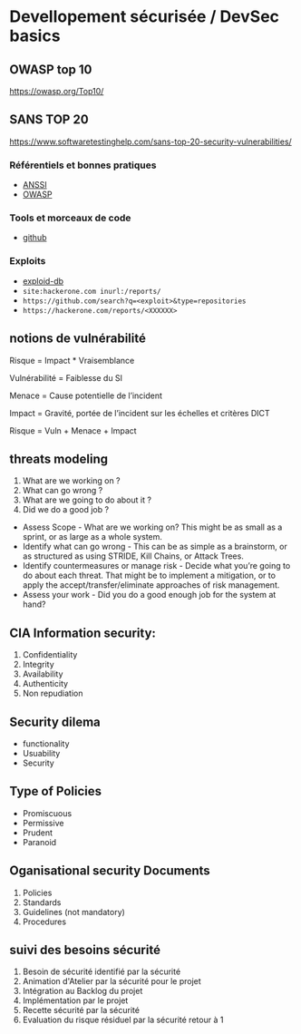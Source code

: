 # Devellopement sécurisée / DevSec basics

## OWASP top 10

https://owasp.org/Top10/ 

## SANS TOP 20

https://www.softwaretestinghelp.com/sans-top-20-security-vulnerabilities/ 

### Référentiels et bonnes pratiques

* [ANSSI](https://www.ssi.gouv.fr/)
* [OWASP](https://owasp.org/)

### Tools et morceaux de code

* [github](https://github.com/)

### Exploits

* [exploid-db](https://www.exploit-db.com/)
* `site:hackerone.com inurl:/reports/`
* `https://github.com/search?q=<exploit>&type=repositories`
* `https://hackerone.com/reports/<XXXXXX>`

## notions de vulnérabilité

Risque = Impact * Vraisemblance

Vulnérabilité = Faiblesse du SI

Menace = Cause potentielle de l’incident

Impact = Gravité, portée de l’incident sur les échelles et critères DICT

Risque = Vuln + Menace + Impact

## threats modeling	

1. What are we working on ?
2. What can go wrong ?
3. What are we going to do about it ?
3. Did we do a good job ?

* Assess Scope - What are we working on? This might be as small as a sprint, or as large as a whole system.
* Identify what can go wrong - This can be as simple as a brainstorm, or as structured as using STRIDE, Kill Chains, or Attack Trees.
* Identify countermeasures or manage risk - Decide what you’re going to do about each threat. That might be to implement a mitigation, or to apply the accept/transfer/eliminate approaches of risk management.
* Assess your work - Did you do a good enough job for the system at hand?

## CIA Information security:

1. Confidentiality		
2. Integrity		
3. Availability		
4. Authenticity		
5. Non repudiation		

## Security dilema	

* functionality	
* Usuability	
* Security	

## Type of Policies	

* Promiscuous	
* Permissive	
* Prudent	
* Paranoid	

## Oganisational security Documents			

1. Policies			
2. Standards			
2. Guidelines (not mandatory)			
3. Procedures

## suivi des besoins sécurité

1. Besoin de sécurité identifié par la sécurité
2. Animation d'Atelier par la sécurité pour le projet
3. Intégration au Backlog du projet
4. Implémentation par le projet
5. Recette sécurité par la sécurité
6. Evaluation du risque résiduel par la sécurité
retour à 1
